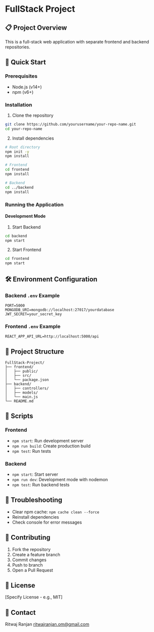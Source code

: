 # FullStack Project

## 📋 Project Overview

This is a full-stack web application with separate frontend and backend repositories.

## 🚀 Quick Start

### Prerequisites
- Node.js (v14+)
- npm (v6+)

### Installation

1. Clone the repository
```bash
git clone https://github.com/yourusername/your-repo-name.git
cd your-repo-name
```

2. Install dependencies
```bash
# Root directory
npm init -y
npm install

# Frontend
cd frontend
npm install

# Backend
cd ../backend
npm install
```

### Running the Application

#### Development Mode
1. Start Backend
```bash
cd backend
npm start
```

2. Start Frontend
```bash
cd frontend
npm start
```

## 🛠 Environment Configuration

### Backend `.env` Example
```
PORT=5000
MONGODB_URI=mongodb://localhost:27017/yourdatabase
JWT_SECRET=your_secret_key
```

### Frontend `.env` Example
```
REACT_APP_API_URL=http://localhost:5000/api
```

## 📂 Project Structure
```
FullStack-Project/
├── frontend/
│   ├── public/
│   ├── src/
│   └── package.json
├── backend/
│   ├── controllers/
│   ├── models/
│   └── main.js
└── README.md
```

## 🔧 Scripts

### Frontend
- `npm start`: Run development server
- `npm run build`: Create production build
- `npm test`: Run tests

### Backend
- `npm start`: Start server
- `npm run dev`: Development mode with nodemon
- `npm test`: Run backend tests

## 🐛 Troubleshooting

- Clear npm cache: `npm cache clean --force`
- Reinstall dependencies
- Check console for error messages

## 🤝 Contributing

1. Fork the repository
2. Create a feature branch
3. Commit changes
4. Push to branch
5. Open a Pull Request

## 📄 License

[Specify License - e.g., MIT]

## 📧 Contact

Ritwaj Ranjan
ritwajranjan.om@gmail.com
```
